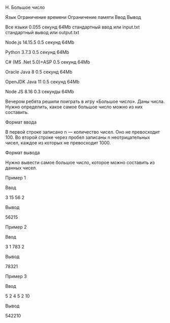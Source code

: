 H. Большое число

Язык	Ограничение времени	Ограничение памяти	Ввод	Вывод

Все языки	0.055 секунд	64Mb	стандартный ввод или input.txt	стандартный вывод или output.txt

Node.js 14.15.5	0.5 секунд	64Mb

Python 3.7.3	0.5 секунд	64Mb

C# (MS .Net 5.0)+ASP	0.5 секунд	64Mb

Oracle Java 8	0.5 секунд	64Mb

OpenJDK Java 11	0.5 секунд	64Mb

Node JS 8.16	0.3 секунды	64Mb

Вечером ребята решили поиграть в игру «Большое число».
Даны числа. Нужно определить, какое самое большое число можно из них составить.

Формат ввода

В первой строке записано n — количество чисел. Оно не превосходит 100.
Во второй строке через пробел записаны n неотрицательных чисел, каждое из которых не превосходит 1000.

Формат вывода

Нужно вывести самое большое число, которое можно составить из данных чисел.

Пример 1

Ввод

3
15 56 2

Вывод

56215

Пример 2

Ввод

3
1 783 2

Вывод

78321

Пример 3

Ввод

5
2 4 5 2 10

Вывод

542210
